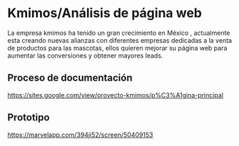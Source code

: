 # Kmimos/Análisis de página web

La empresa kmimos ha tenido un gran crecimiento en México , actualmente esta creando nuevas alianzas con diferentes empresas dedicadas a la venta de productos para las mascotas, ellos quieren mejorar su página web para aumentar las conversiones y obtener mayores leads.

## Proceso de documentación
https://sites.google.com/view/proyecto-kmimos/p%C3%A1gina-principal

## Prototipo
https://marvelapp.com/394ji52/screen/50409153
